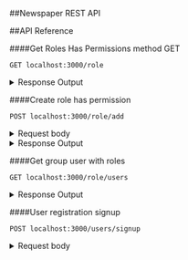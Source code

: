 ##Newspaper REST API

##API Reference

####Get Roles Has Permissions method GET

```http
GET localhost:3000/role
```

<details>
    <summary>Response Output</summary>
    <pre>
    [
        {
            "id": 1,
            "name": "creator",
            "permissions": [
                {
                    "id": 1,
                    "create": false,
                    "read": true,
                    "update": false,
                    "delete": false,
                    "is_admin": false
                }
            ]
        },
        {
            "id": 3,
            "name": "Editor",
            "permissions": [
                {
                    "id": 3,
                    "create": true,
                    "read": true,
                    "update": true,
                    "delete": true,
                    "is_admin": false
                }
            ]
        },
        {
            "id": 2,
            "name": "Редактор",
            "permissions": [
                {
                    "id": 2,
                    "create": true,
                    "read": true,
                    "update": true,
                    "delete": true,
                    "is_admin": false
                }
            ]
        }
    ]
    </pre>
</details>

####Create role has permission

```http
POST localhost:3000/role/add
```

<details>
    <summary>Request body</summary>
    <pre>
        {
            roleName:'creator',
            permissions:{
                create:true,
                read:true,
                update:true,
                delete:true
            }
        }
    </pre>
</details>

<details>
    <summary>
        Response Output
    </summary>
    <pre>
        {
            message:'creator has created'
        }
    </pre>
</details>

####Get group user with roles

```http
GET localhost:3000/role/users
```

<details>
    <summary>Response Output</summary>
    <pre>
    [
        {
            "id": 3,
            "createdAt": "2023-08-02T11:50:29.000Z",
            "updatedAt": "2023-08-02T11:50:29.000Z",
            "user": {
                "id": 10,
                "username": "admin",
                "password": "Admin@12345",
                "refresh_token": null,
                "first_name": null,
                "last_name": null,
                "email": "polat@mail.ya",
                "info": null,
                "imageId": null,
                "createdAt": "2023-08-02T11:50:29.000Z",
                "updatedAt": "2023-08-02T11:50:29.000Z"
            },
            "usersRole": {
                "id": 1,
                "createdAt": "2023-08-02T11:05:32.000Z",
                "updatedAt": "2023-08-02T11:05:32.000Z",
                "role": {
                    "id": 1,
                    "name": "creator"
                },
                "permission": {
                    "id": 1,
                    "create": false,
                    "read": true,
                    "update": false,
                    "delete": false,
                    "is_admin": false
                }
            }
        }
    ]
</pre>
</details>

####User registration signup

```http
POST localhost:3000/users/signup
```

<details>
    <summary>
        Request body
    </summary>
    <pre>
        {
            username:'username',
            password:'password',
            email:'email@email.ru',
            rolePermissionId:1
        }
    </pre>
<details>

<details>
    <summary>
        Response
    </summary>
    <pre>
        {
            message: 'username' has added
        }
    </pre>
</details>
